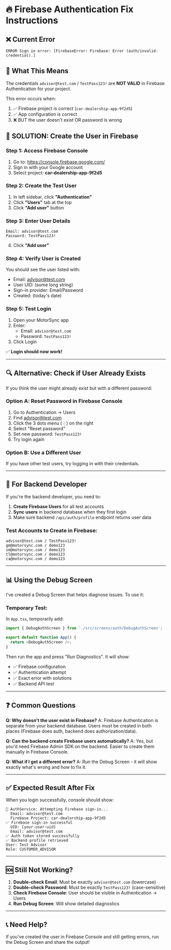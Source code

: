 # 🔥 Firebase Authentication Fix Instructions

## ❌ Current Error
```
ERROR Sign in error: [FirebaseError: Firebase: Error (auth/invalid-credential).]
```

## 🎯 What This Means
The credentials `advisor@test.com` / `TestPass123!` are **NOT VALID** in Firebase Authentication for your project.

This error occurs when:
1. ✅ Firebase project is correct (`car-dealership-app-9f2d5`)
2. ✅ App configuration is correct
3. ❌ BUT the user doesn't exist OR password is wrong

## 🔧 SOLUTION: Create the User in Firebase

### Step 1: Access Firebase Console
1. Go to: https://console.firebase.google.com/
2. Sign in with your Google account
3. Select project: **car-dealership-app-9f2d5**

### Step 2: Create the Test User
1. In left sidebar, click **"Authentication"**
2. Click **"Users"** tab at the top
3. Click **"Add user"** button

### Step 3: Enter User Details
```
Email: advisor@test.com
Password: TestPass123!
```
4. Click **"Add user"**

### Step 4: Verify User is Created
You should see the user listed with:
- Email: advisor@test.com
- User UID: (some long string)
- Sign-in provider: Email/Password
- Created: (today's date)

### Step 5: Test Login
1. Open your MotorSync app
2. Enter:
   - Email: `advisor@test.com`
   - Password: `TestPass123!`
3. Click Login

✅ **Login should now work!**

---

## 🔍 Alternative: Check if User Already Exists

If you think the user might already exist but with a different password:

### Option A: Reset Password in Firebase Console
1. Go to Authentication → Users
2. Find advisor@test.com
3. Click the 3 dots menu (⋮) on the right
4. Select "Reset password"
5. Set new password: `TestPass123!`
6. Try login again

### Option B: Use a Different User
If you have other test users, try logging in with their credentials.

---

## 🚀 For Backend Developer

If you're the backend developer, you need to:

1. **Create Firebase Users** for all test accounts
2. **Sync users** in backend database when they first login
3. Make sure backend `/api/auth/profile` endpoint returns user data

### Test Accounts to Create in Firebase:
```
advisor@test.com / TestPass123!
gm@motorsync.com / demo123
sm@motorsync.com / demo123
tl@motorsync.com / demo123
ca@motorsync.com / demo123
```

---

## 📊 Using the Debug Screen

I've created a Debug Screen that helps diagnose issues. To use it:

### Temporary Test:
In `App.tsx`, temporarily add:
```typescript
import { DebugAuthScreen } from './src/screens/auth/DebugAuthScreen';

export default function App() {
  return <DebugAuthScreen />;
}
```

Then run the app and press "Run Diagnostics". It will show:
- ✅ Firebase configuration
- ✅ Authentication attempt
- ✅ Exact error with solutions
- ✅ Backend API test

---

## ❓ Common Questions

**Q: Why doesn't the user exist in Firebase?**
A: Firebase Authentication is separate from your backend database. Users must be created in both places (Firebase does auth, backend does authorization/data).

**Q: Can the backend create Firebase users automatically?**
A: Yes, but you'd need Firebase Admin SDK on the backend. Easier to create them manually in Firebase Console.

**Q: What if I get a different error?**
A: Run the Debug Screen - it will show exactly what's wrong and how to fix it.

---

## ✅ Expected Result After Fix

When you login successfully, console should show:
```
🔐 AuthService: Attempting Firebase sign-in...
  Email: advisor@test.com
  Firebase Project: car-dealership-app-9f2d5
✅ Firebase sign-in successful
  UID: [your-user-uid]
  Email: advisor@test.com
✅ Auth token stored successfully
✅ Backend profile retrieved
User: Test Advisor
Role: CUSTOMER_ADVISOR
```

---

## 🆘 Still Not Working?

1. **Double-check Email**: Must be exactly `advisor@test.com` (lowercase)
2. **Double-check Password**: Must be exactly `TestPass123!` (case-sensitive)
3. **Check Firebase Console**: User should be visible in Authentication → Users
4. **Run Debug Screen**: Will show detailed diagnostics

---

## 📞 Need Help?

If you've created the user in Firebase Console and still getting errors, run the Debug Screen and share the output!


